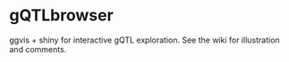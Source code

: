 gQTLbrowser
===========

ggvis + shiny for interactive gQTL exploration.   See the wiki for illustration and comments.
